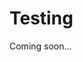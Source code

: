 <!--
title: Testing AWS Lambda Functions with the Serverless Framework
menuText: Testing
menuOrder: 5
description: Recommendations and best practices for testing AWS Lambda Functions with the Serverless Framework
layout: Doc
-->

# Testing

Coming soon...